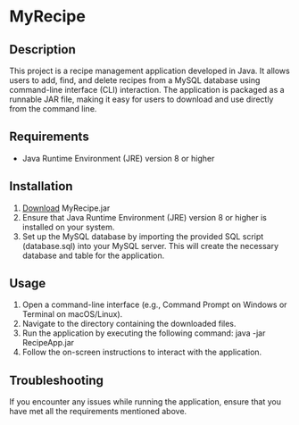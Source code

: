 # MyRecipe
## Description
This project is a recipe management application developed in Java. It allows users to add, find, and delete recipes from a MySQL database using command-line interface (CLI) interaction. The application is packaged as a runnable JAR file, making it easy for users to download and use directly from the command line.

## Requirements
* Java Runtime Environment (JRE) version 8 or higher
  
## Installation
1. [Download](MyRecipe.jar) MyRecipe.jar
2. Ensure that Java Runtime Environment (JRE) version 8 or higher is installed on your system.
3. Set up the MySQL database by importing the provided SQL script (database.sql) into your MySQL server. This will create the necessary database and table for the application.

## Usage
1. Open a command-line interface (e.g., Command Prompt on Windows or Terminal on macOS/Linux).
2. Navigate to the directory containing the downloaded files.
3. Run the application by executing the following command:
   java -jar RecipeApp.jar
4. Follow the on-screen instructions to interact with the application.
   
## Troubleshooting
If you encounter any issues while running the application, ensure that you have met all the requirements mentioned above.


